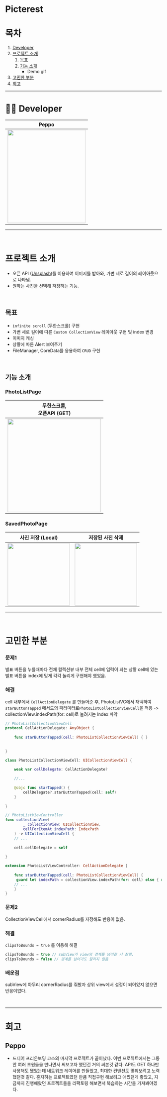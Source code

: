 # Picterest


# 목차
  1. [Developer](#Developer)
  2. [프로젝트 소개](#프로젝트-소개)
     1. [목표](#목표)
     2. [기능 소개](#기능-소개)
        - Demo gif
  3. [고민한 부분](#고민한-부분)
  4. [회고](회고)
  
---


# 👨‍💻 Developer
|Peppo|
|:--:|
|[<img src = "https://user-images.githubusercontent.com/78457093/180595896-1ae6c1a5-4ebe-48da-9d7d-8246046ec12e.jpg" width = "250" height = "300">](https://github.com/Bhoon-coding)|

--- 
<br>

# 프로젝트 소개
- 오픈 API ([Unsplash](https://unsplash.com/documentation))를 이용하여 이미지를 받아와, 가변 세로 길이의 레이아웃으로 나타냄.
- 원하는 사진을 선택해 저장하는 기능.
<br>


## 목표
- `infinite scroll` (무한스크롤) 구현
- 가변 세로 길이에 따른 `Custom CollectionView` 레이아웃 구현 및 index 변경
- 이미지 캐싱
- 상황에 따른 Alert 보여주기
- FileManager, CoreData를 응용하여 `CRUD` 구현
<br>


## 기능 소개

### PhotoListPage
|무한스크롤, <br>오픈API (GET)|
|:--:|
|<img src = "https://i.imgur.com/FTYNKLJ.gif" width = "300">|

### SavedPhotoPage
|사진 저장 (Local)|저장된 사진 삭제|
|:--:|:--:|
|<img src = "https://i.imgur.com/LMyxFQS.gif" width = "200">| <img src = "https://i.imgur.com/0QJ7GqC.gif" width = "200">|

---
<br>

# 고민한 부분

### 문제1

별표 버튼을 누를때마다 전체 컬렉션뷰 내부 전체 cell에 입력이 되는 상황
cell에 있는 별표 버튼을 index에 맞게 각각 눌리게 구현해야 했었음.

### 해결

cell 내부에서 `CellActionDelegate` 를 만들어준 후,
PhotoListVC에서 채택하여 `starButtonTapped` 메서드의 파라미터로`PhotoListCollectionViewCell`을 적용 -> collectionView.indexPath(for: cell)로 눌려지는 Index 파악

```swift
// PhotoListCollectionViewCell
protocol CellActionDelegate: AnyObject {
    
    func starButtonTapped(cell: PhotoListCollectionViewCell) { }
    
    
}

class PhotoListCollectionViewCell: UICollectionViewCell { 
    
    weak var cellDelegate: CellActionDelegate?

    //...
    
    @objc func starTapped() {
        cellDelegate?.starButtonTapped(cell: self)
    }
    
}
```

```swift
// PhotoListViewController
func collectionView(
        _ collectionView: UICollectionView,
        cellForItemAt indexPath: IndexPath
    ) -> UICollectionViewCell { 
    // ... 
    
    cell.cellDelegate = self
    
}

extension PhotoListViewController: CellActionDelegate {
    
    func starButtonTapped(cell: PhotoListCollectionViewCell) {
     guard let indexPath = collectionView.indexPath(for: cell) else { return }       
    // ...
    }
}
```

### 문제2
CollectionViewCell에서 cornerRadius를 지정해도 반응이 없음.

### 해결

`clipsToBounds = true` 를 이용해 해결

```swift
clipsToBounds = true // subView가 view의 경계를 넘어갈 시 잘림.
clipsToBounds = false // 경계를 넘어가도 잘리지 않음
```

### 배운점

subView에 아무리 cornerRadius를 줘봤자 상위 view에서 설정이 되어있지 않으면 반응이없다.



<br>

---
# 회고


## Peppo
- 드디어 프리온보딩 코스의 마지막 프로젝트가 끝이났다. 
이번 프로젝트에서는 그동안 여러 조원들을 만나면서 써보고자 했던건 거의 써본것 같다. API도 GET 하나만 사용해도 됐었는데 네트워크 레이어를 만들었고, 최대한 컨벤션도 맞춰보려고 노력했던것 같다. 혼자하는 프로젝트였던 만큼 직접구현 해보려고 애썼던게 좋았고, 지금까지 진행해왔던 프로젝트들을 리팩토링 해보면서 복습하는 시간을 가져봐야겠다.

